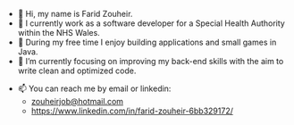 - 👋 Hi, my name is Farid Zouheir.
- :office: I currently work as a software developer for a Special Health Authority within the NHS Wales.
- 👀 During my free time I enjoy building applications and small games in Java.
- 🌱 I’m currently focusing on improving my back-end skills with the aim to write clean and optimized code.
<!-- - 💞️ I’m looking to collaborate on  -->
- 📫 You can reach me by email or linkedin:
  - zouheirjob@hotmail.com
  - https://www.linkedin.com/in/farid-zouheir-6bb329172/

<!---
zhrfrd/zhrfrd is a ✨ special ✨ repository because its `README.md` (this file) appears on your GitHub profile.
You can click the Preview link to take a look at your changes.
--->
